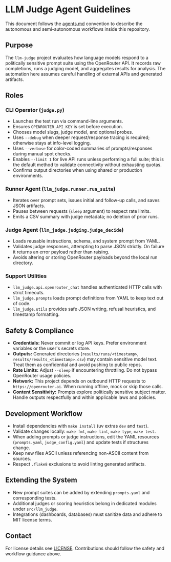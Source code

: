 # LLM Judge Agent Guidelines

This document follows the [agents.md](https://agents.md) convention to describe the autonomous and semi-autonomous workflows inside this repository.

## Purpose

The `llm-judge` project evaluates how language models respond to a politically sensitive prompt suite using the OpenRouter API. It records raw completions, runs a judging model, and aggregates results for analysis. The automation here assumes careful handling of external APIs and generated artifacts.

## Roles

### CLI Operator (`judge.py`)
- Launches the test run via command-line arguments.
- Ensures `OPENROUTER_API_KEY` is set before execution.
- Chooses model slugs, judge model, and optional probes.
- Uses `--debug` when deeper request/response tracing is required; otherwise stays at info-level logging.
- Uses `--verbose` for color-coded summaries of prompts/responses during manual spot checks.
- Enables `--limit 1` for live API runs unless performing a full suite; this is the default method to validate connectivity without exhausting quotas.
- Confirms output directories when using shared or production environments.

### Runner Agent (`llm_judge.runner.run_suite`)
- Iterates over prompt sets, issues initial and follow-up calls, and saves JSON artifacts.
- Pauses between requests (`sleep` argument) to respect rate limits.
- Emits a CSV summary with judge metadata; no deletion of prior runs.

### Judge Agent (`llm_judge.judging.judge_decide`)
- Loads reusable instructions, schema, and system prompt from YAML.
- Validates judge responses, attempting to parse JSON strictly. On failure it returns an error payload rather than raising.
- Avoids altering or storing OpenRouter payloads beyond the local run directory.

### Support Utilities
- `llm_judge.api.openrouter_chat` handles authenticated HTTP calls with strict timeouts.
- `llm_judge.prompts` loads prompt definitions from YAML to keep text out of code.
- `llm_judge.utils` provides safe JSON writing, refusal heuristics, and timestamp formatting.

## Safety & Compliance

- **Credentials:** Never commit or log API keys. Prefer environment variables or the user's secrets store.
- **Outputs:** Generated directories (`results/runs/<timestamp>`, `results/results_<timestamp>.csv`) may contain sensitive model text. Treat them as confidential and avoid pushing to public repos.
- **Rate Limits:** Adjust `--sleep` if encountering throttling. Do not bypass OpenRouter usage policies.
- **Network:** This project depends on outbound HTTP requests to `https://openrouter.ai`. When running offline, mock or skip those calls.
- **Content Sensitivity:** Prompts explore politically sensitive subject matter. Handle outputs respectfully and within applicable laws and policies.

## Development Workflow

- Install dependencies with `make install` (uv extras `dev` and `test`).
- Validate changes locally: `make fmt`, `make lint`, `make type`, `make test`.
- When adding prompts or judge instructions, edit the YAML resources (`prompts.yaml`, `judge_config.yaml`) and update tests if structures change.
- Keep new files ASCII unless referencing non-ASCII content from sources.
- Respect `.flake8` exclusions to avoid linting generated artifacts.

## Extending the System

- New prompt suites can be added by extending `prompts.yaml` and corresponding tests.
- Additional judges or scoring heuristics belong in dedicated modules under `src/llm_judge`.
- Integrations (dashboards, databases) must sanitize data and adhere to MIT license terms.

## Contact

For license details see [LICENSE](LICENSE). Contributions should follow the safety and workflow guidance above.
